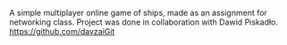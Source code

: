 A simple multiplayer online game of ships, made as an assignment for networking class. Project was done in collaboration with  Dawid Piskadło.
https://github.com/davzaiGit


